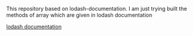 This repository based on lodash-documentation. I am just trying built the methods of array which are given in lodash documentation

[lodash documentation](https://lodash.com/docs/4.17.15)